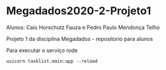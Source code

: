 # Megadados2020-2-Projeto1
Alunos: Caio Horschutz Fauza e Pedro Paulo Mendonça Telho

Projeto 1 da disciplina Megadados - repositorio para alunos

Para executar o serviço rode

```
uvicorn tasklist.main:app --reload
```

